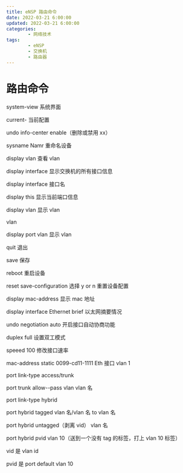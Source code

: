 ```yaml
---
title: eNSP 路由命令
date: 2022-03-21 6:00:00
updated: 2022-03-21 6:00:00
categories:
        - 网络技术
tags:
        - eNSP
        - 交换机
        - 路由器
---
```


# 路由命令

system-view 系统界面

current- 当前配置

undo info-center enable（删除或禁用 xx）

sysname Namr 重命名设备

display vlan 查看 vlan

display interface 显示交换机的所有接口信息

display interface 接口名

display this 显示当前端口信息

display vlan 显示 vlan

vlan

display port vlan 显示 vlan

quit 退出

save 保存

reboot 重启设备

reset save-configuration 选择 y or n 重置设备配置

display mac-address 显示 mac 地址

display interface Ethernet brief 以太网摘要情况

undo negotiation auto 开启接口自动协商功能

duplex full 设置双工模式

speeed 100 修改接口速率

mac-address static 0099-cd11-1111 Eth 接口 vlan 1

port link-type access/trunk

port trunk allow--pass vlan vlan 名

port link-type hybrid

port hybrid tagged vlan 名/vlan 名 to vlan 名

port hybrid untagged（剥离 vid） vlan 名

port hybrid pvid vlan 10（送到一个没有 tag 的标签，打上 vlan 10 标签）

vid 是 vlan id

pvid 是 port default vlan 10
